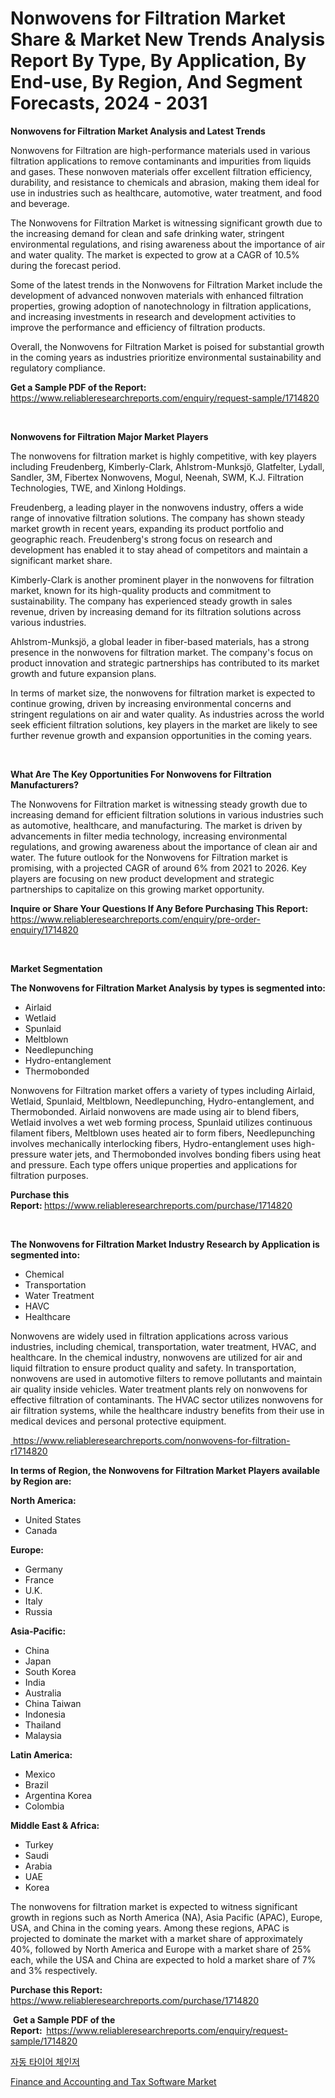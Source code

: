 <p><h1>Nonwovens for Filtration Market Share & Market New Trends Analysis Report By Type, By Application, By End-use, By Region, And Segment Forecasts, 2024 - 2031</h1></p><p><strong>Nonwovens for Filtration Market Analysis and Latest Trends</strong></p>
<p><p>Nonwovens for Filtration are high-performance materials used in various filtration applications to remove contaminants and impurities from liquids and gases. These nonwoven materials offer excellent filtration efficiency, durability, and resistance to chemicals and abrasion, making them ideal for use in industries such as healthcare, automotive, water treatment, and food and beverage.</p><p>The Nonwovens for Filtration Market is witnessing significant growth due to the increasing demand for clean and safe drinking water, stringent environmental regulations, and rising awareness about the importance of air and water quality. The market is expected to grow at a CAGR of 10.5% during the forecast period.</p><p>Some of the latest trends in the Nonwovens for Filtration Market include the development of advanced nonwoven materials with enhanced filtration properties, growing adoption of nanotechnology in filtration applications, and increasing investments in research and development activities to improve the performance and efficiency of filtration products.</p><p>Overall, the Nonwovens for Filtration Market is poised for substantial growth in the coming years as industries prioritize environmental sustainability and regulatory compliance.</p></p>
<p><strong>Get a Sample PDF of the Report:&nbsp;</strong> <a href="https://www.reliableresearchreports.com/enquiry/request-sample/1714820">https://www.reliableresearchreports.com/enquiry/request-sample/1714820</a></p>
<p>&nbsp;</p>
<p><strong>Nonwovens for Filtration Major Market Players</strong></p>
<p><p>The nonwovens for filtration market is highly competitive, with key players including Freudenberg, Kimberly-Clark, Ahlstrom-Munksjö, Glatfelter, Lydall, Sandler, 3M, Fibertex Nonwovens, Mogul, Neenah, SWM, K.J. Filtration Technologies, TWE, and Xinlong Holdings.</p><p>Freudenberg, a leading player in the nonwovens industry, offers a wide range of innovative filtration solutions. The company has shown steady market growth in recent years, expanding its product portfolio and geographic reach. Freudenberg's strong focus on research and development has enabled it to stay ahead of competitors and maintain a significant market share.</p><p>Kimberly-Clark is another prominent player in the nonwovens for filtration market, known for its high-quality products and commitment to sustainability. The company has experienced steady growth in sales revenue, driven by increasing demand for its filtration solutions across various industries.</p><p>Ahlstrom-Munksjö, a global leader in fiber-based materials, has a strong presence in the nonwovens for filtration market. The company's focus on product innovation and strategic partnerships has contributed to its market growth and future expansion plans.</p><p>In terms of market size, the nonwovens for filtration market is expected to continue growing, driven by increasing environmental concerns and stringent regulations on air and water quality. As industries across the world seek efficient filtration solutions, key players in the market are likely to see further revenue growth and expansion opportunities in the coming years.</p></p>
<p>&nbsp;</p>
<p><strong>What Are The Key Opportunities For Nonwovens for Filtration Manufacturers?</strong></p>
<p><p>The Nonwovens for Filtration market is witnessing steady growth due to increasing demand for efficient filtration solutions in various industries such as automotive, healthcare, and manufacturing. The market is driven by advancements in filter media technology, increasing environmental regulations, and growing awareness about the importance of clean air and water. The future outlook for the Nonwovens for Filtration market is promising, with a projected CAGR of around 6% from 2021 to 2026. Key players are focusing on new product development and strategic partnerships to capitalize on this growing market opportunity.</p></p>
<p><strong>Inquire or Share Your Questions If Any Before Purchasing This Report:</strong> <a href="https://www.reliableresearchreports.com/enquiry/pre-order-enquiry/1714820">https://www.reliableresearchreports.com/enquiry/pre-order-enquiry/1714820</a></p>
<p>&nbsp;</p>
<p><strong>Market Segmentation</strong></p>
<p><strong>The Nonwovens for Filtration Market Analysis by types is segmented into:</strong></p>
<p><ul><li>Airlaid</li><li>Wetlaid</li><li>Spunlaid</li><li>Meltblown</li><li>Needlepunching</li><li>Hydro-entanglement</li><li>Thermobonded</li></ul></p>
<p><p>Nonwovens for Filtration market offers a variety of types including Airlaid, Wetlaid, Spunlaid, Meltblown, Needlepunching, Hydro-entanglement, and Thermobonded. Airlaid nonwovens are made using air to blend fibers, Wetlaid involves a wet web forming process, Spunlaid utilizes continuous filament fibers, Meltblown uses heated air to form fibers, Needlepunching involves mechanically interlocking fibers, Hydro-entanglement uses high-pressure water jets, and Thermobonded involves bonding fibers using heat and pressure. Each type offers unique properties and applications for filtration purposes.</p></p>
<p><strong>Purchase this Report:&nbsp;</strong><a href="https://www.reliableresearchreports.com/purchase/1714820">https://www.reliableresearchreports.com/purchase/1714820</a></p>
<p>&nbsp;</p>
<p><strong>The Nonwovens for Filtration Market Industry Research by Application is segmented into:</strong></p>
<p><ul><li>Chemical</li><li>Transportation</li><li>Water Treatment</li><li>HAVC</li><li>Healthcare</li></ul></p>
<p><p>Nonwovens are widely used in filtration applications across various industries, including chemical, transportation, water treatment, HVAC, and healthcare. In the chemical industry, nonwovens are utilized for air and liquid filtration to ensure product quality and safety. In transportation, nonwovens are used in automotive filters to remove pollutants and maintain air quality inside vehicles. Water treatment plants rely on nonwovens for effective filtration of contaminants. The HVAC sector utilizes nonwovens for air filtration systems, while the healthcare industry benefits from their use in medical devices and personal protective equipment.</p></p>
<p><a href="https://www.reliableresearchreports.com/nonwovens-for-filtration-r1714820">&nbsp;https://www.reliableresearchreports.com/nonwovens-for-filtration-r1714820</a></p>
<p><strong>In terms of Region, the Nonwovens for Filtration Market Players available by Region are:</strong></p>
<p>
    <p> <strong> North America: </strong>
        <ul>
            <li>United States</li>
            <li>Canada</li>
        </ul>
        </p> 
    <p> <strong> Europe: </strong>
        <ul>
            <li>Germany</li>
            <li>France</li>
            <li>U.K.</li>
            <li>Italy</li>
            <li>Russia</li>
        </ul>
        </p> 
    <p> <strong> Asia-Pacific: </strong>
        <ul>
            <li>China</li>
            <li>Japan</li>
            <li>South Korea</li>
            <li>India</li>
            <li>Australia</li>
            <li>China Taiwan</li>
            <li>Indonesia</li>
            <li>Thailand</li>
            <li>Malaysia</li>
        </ul>
        </p> 
    <p> <strong> Latin America: </strong>
        <ul>
            <li>Mexico</li>
            <li>Brazil</li>
            <li>Argentina Korea</li>
            <li>Colombia</li>
        </ul>
        </p> 
    <p> <strong> Middle East & Africa: </strong>
        <ul>
            <li>Turkey</li>
            <li>Saudi</li>
            <li>Arabia</li>
            <li>UAE</li>
            <li>Korea</li>
        </ul>
    </p>
    </p>
<p><p>The nonwovens for filtration market is expected to witness significant growth in regions such as North America (NA), Asia Pacific (APAC), Europe, USA, and China in the coming years. Among these regions, APAC is projected to dominate the market with a market share of approximately 40%, followed by North America and Europe with a market share of 25% each, while the USA and China are expected to hold a market share of 7% and 3% respectively.</p></p>
<p><strong>Purchase this Report: </strong><a href="https://www.reliableresearchreports.com/purchase/1714820">https://www.reliableresearchreports.com/purchase/1714820</a></p>
<p>&nbsp;<strong>Get a Sample PDF of the Report:&nbsp;&nbsp;</strong><a href="https://www.reliableresearchreports.com/enquiry/request-sample/1714820">https://www.reliableresearchreports.com/enquiry/request-sample/1714820</a></p>
<p><strong></strong></p>
<p><p><a href="https://github.com/vdhdwjyp90142/Market-Research-Report-List-3/blob/main/2313387748.md">자동 타이어 체인저</a></p><p><a href="https://issuu.com/reportprime-2/docs/finance-and-accounting-and-tax-software-market-siz">Finance and Accounting and Tax Software Market</a></p></p>